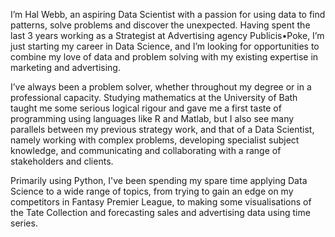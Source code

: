 I’m Hal Webb, an aspiring Data Scientist with a passion for using data to find patterns, solve problems and discover the unexpected. Having spent the last 3 years working as a Strategist at Advertising agency Publicis•Poke, I’m just starting my career in Data Science, and I’m looking for opportunities to combine my love of data and problem solving with my existing expertise in marketing and advertising. 

I’ve always been a problem solver, whether throughout my degree or in a professional capacity. Studying mathematics at the University of Bath taught me some 
serious logical rigour and gave me a first taste of programming using languages like R and Matlab, but I also see many parallels between my previous strategy work, 
and that of a Data Scientist, namely working with complex problems, developing specialist subject knowledge, and communicating and collaborating with a range of
stakeholders and clients.

Primarily using Python, I've been spending my spare time applying Data Science to a wide range of topics, from trying to gain an edge on my competitors in Fantasy 
Premier League, to making some visualisations of the Tate Collection and forecasting sales and advertising data using time series.
